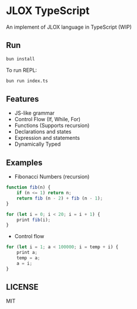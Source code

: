 # JLOX TypeScript
An implement of JLOX language in TypeScript (WIP)
## Run
```bash
bun install
```

To run REPL:

```bash
bun run index.ts
```

## Features
- JS-like grammar
- Control Flow (If, While, For)
- Functions (Supports recursion)
- Declarations and states
- Expression and statements
- Dynamically Typed

## Examples
- Fibonacci Numbers (recursion)
```js
function fib(n) {
    if (n <= 1) return n;
    return fib (n - 2) + fib (n - 1);
}

for (let i = 0; i < 20; i = i + 1) {
    print fib(i);
}
```

- Control flow
```js
for (let i = 1; a < 100000; i = temp + i) {
    print a;
    temp = a;
    a = i;
}
```

## LICENSE
MIT

